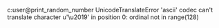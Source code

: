 c:user@print_random_number UnicodeTranslateError 'ascii' codec can't translate character u'\u2019' in position 0: ordinal not in range(128)